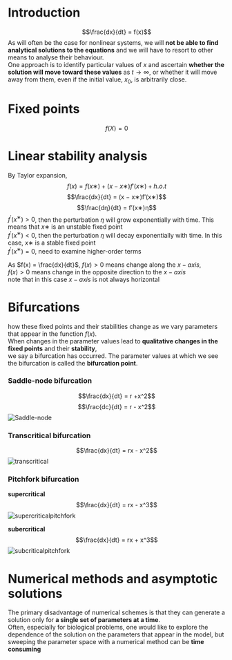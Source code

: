 # Introduction
$$\frac{dx}{dt} = f(x)$$
As will often be the case for nonlinear systems, we will **not be able to find analytical solutions to the equations** and we will have to resort to other means to analyse their behaviour.  
One approach is to identify particular values of $x$ and ascertain **whether the solution will move toward these values** as $t → ∞$, or whether it will move away from them, even if the initial value, $x_0$, is arbitrarily close.  

# Fixed points
$$f(X)=0$$


# Linear stability analysis
By Taylor expansion, $$f(x) = f(x∗) + (x − x∗)f′(x∗) + h.o.t$$
$$\frac{dx}{dt} = (x − x∗)f′(x∗)$$
$$\frac{dη}{dt} = f′(x∗)η$$
$f^′(x^∗) > 0$, then the perturbation $η$ will grow exponentially with time. This means that $x∗$ is an unstable fixed point   
$f^′(x^∗) < 0$, then the perturbation $η$ will decay exponentially with time. In this case, $x∗$ is a stable fixed point  
$f^′(x^∗) = 0$, need to examine higher-order terms  

As $f(x) = \frac{dx}{dt}$, $f(x)>0$ means change along the $x-axis$,  
$f(x)>0$ means change in the opposite direction to the $x-axis$  
note that in this case $x-axis$ is not always horizontal  
  
# Bifurcations
how these fixed points and their stabilities change as we vary parameters that appear in the function $f(x)$.    
When changes in the parameter values lead to **qualitative changes in the fixed points** and their **stability**,   
we say a bifurcation has occurred. The parameter values at which we see the bifurcation is called the **bifurcation point**.

### Saddle-node bifurcation
$$\frac{dx}{dt} = r +x^2$$
$$\frac{dc}{dt} = r - x^2$$
![Saddle-node]([https://github.com/zyw020927/Mathematical-Biology/blob/912fe5a777a8301a9ced4cdbb3009ffb2dafef31/2.%20One-dimensional%20or%20first-order%20systems/saddlenode.jpg])

### Transcritical bifurcation
$$\frac{dx}{dt} = rx - x^2$$
![transcritical](https://github.com/zyw020927/Mathematical-Biology/assets/142278231/9a0a3328-1738-4a41-8329-3f8bc617a357)

### Pitchfork bifurcation
**supercritical**
$$\frac{dx}{dt} = rx - x^3$$
![supercriticalpitchfork](https://github.com/zyw020927/Mathematical-Biology/assets/142278231/98d9617e-dcd3-4b40-9bf7-89d9eb69e950)
  
**subercritical**
$$\frac{dx}{dt} = rx + x^3$$
![subcriticalpitchfork](https://github.com/zyw020927/Mathematical-Biology/assets/142278231/b16b491f-a59e-466d-8f03-aeff596828f0)

# Numerical methods and asymptotic solutions
The primary disadvantage of numerical schemes is that they can generate a solution only for **a single set of parameters at a time**.   
Often, especially for biological problems, one would like to explore the dependence of the solution on the parameters that appear in the model, but sweeping the parameter space with a numerical method can be **time consuming**  






